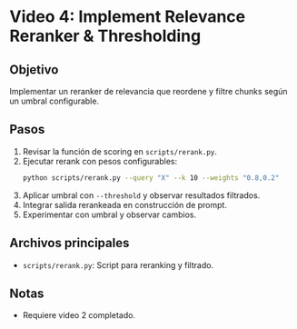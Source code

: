 # Video 4: Implement Relevance Reranker & Thresholding

## Objetivo

Implementar un reranker de relevancia que reordene y filtre chunks según un umbral configurable.

## Pasos

1. Revisar la función de scoring en `scripts/rerank.py`.
2. Ejecutar rerank con pesos configurables:
   ```bash
   python scripts/rerank.py --query "X" --k 10 --weights "0.8,0.2"
   ```
3. Aplicar umbral con `--threshold` y observar resultados filtrados.
4. Integrar salida rerankeada en construcción de prompt.
5. Experimentar con umbral y observar cambios.

## Archivos principales

- `scripts/rerank.py`: Script para reranking y filtrado.

## Notas

- Requiere video 2 completado.
